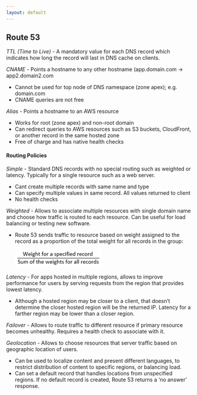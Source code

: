```yaml
---
layout: default
---
```


## Route 53

*TTL (Time to Live)* - A mandatory value for each DNS record which indicates how long the record will last in DNS cache on clients.

*CNAME* - Points a hostname to any other hostname (app.domain.com -> app2.domain2.com
  * Cannot be used for top node of DNS namespace (zone apex); e.g. domain.com
  * CNAME queries are not free

*Alias* - Points a hostname to an AWS resource
  * Works for root (zone apex) and non-root domain
  * Can redirect queries to AWS resources such as S3 buckets, CloudFront, or another record in the same hosted zone
  * Free of charge and has native health checks

#### Routing Policies
*Simple* - Standard DNS records with no special routing such as weighted or latency. Typically for a single resource such as a web server.
  * Cant create multiple records with same name and type
  * Can specify multiple values in same record. All values returned to client
  * No health checks

*Weighted* - Allows to associate multiple resources with single domain name and choose how traffic is routed to each resource. Can be useful for load balancing or testing new software.
  * Route 53 sends traffic to resource based on weight assigned to the record as a proportion of the total weight for all records in the group:

    ![route53-weighted](/assets/img/route53-weighted.png)

*Latency* - For apps hosted in multiple regions, allows to improve performance for users by serving requests from the region that provides lowest latency.
  * Although a hosted region may be closer to a client, that doesn’t determine the closer hosted region will be the returned IP. Latency for a farther region may be lower than a closer region.

*Failover* - Allows to route traffic to different resource if primary resource becomes unhealthy. Requires a health check to associate with it.

*Geolocation* - Allows to choose resources that server traffic based on geographic location of users.
  * Can be used to localize content and present different languages, to restrict distribution of content to specific regions, or balancing load.
  * Can set a default record that handles locations from unspecified regions. If no default record is created, Route 53 returns a ‘no answer’ response.

  


